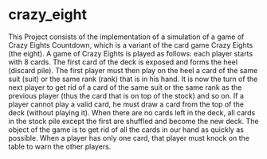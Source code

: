 # crazy_eight


This Project consists of the implementation of a simulation of a game of Crazy Eights Countdown, which is a variant of the card game Crazy Eights (the eight). A game of Crazy Eights is played as follows: each player starts with 8 cards. The first card of the deck is exposed and forms the heel (discard pile). The first player must then play on the heel a card of the same suit (suit) or the same rank (rank) that is in his hand. It is now the turn of the next player to get rid of a card of the same suit or the same rank as the previous player (thus the card that is on top of the stock) and so on. If a player cannot play a valid card, he must draw a card from the top of the deck (without playing it). When there are no cards left in the deck, all cards in the stock pile except the first are shuffled and become the new deck. The object of the game is to get rid of all the cards in our hand as quickly as possible. When a player has only one card, that player must knock on the table to warn the other players.
